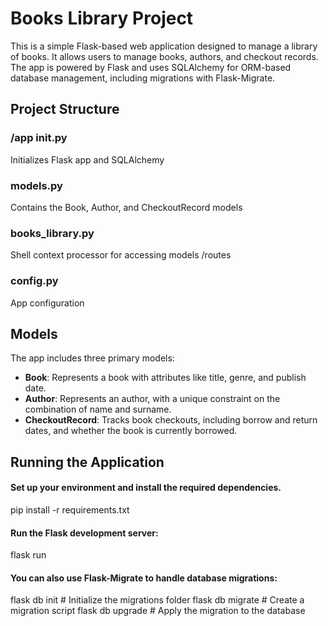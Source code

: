# Books Library Project

This is a simple Flask-based web application designed to manage a library of books. 
It allows users to manage books, authors, and checkout records. 
The app is powered by Flask and uses SQLAlchemy for ORM-based database management, including migrations with Flask-Migrate.

## Project Structure

### /app init.py 
Initializes Flask app and SQLAlchemy 
### models.py 
Contains the Book, Author, and CheckoutRecord models 
### books_library.py 
Shell context processor for accessing models /routes 
### config.py 
App configuration 

## Models

The app includes three primary models:

- **Book**: Represents a book with attributes like title, genre, and publish date.
- **Author**: Represents an author, with a unique constraint on the combination of name and surname.
- **CheckoutRecord**: Tracks book checkouts, including borrow and return dates, and whether the book is currently borrowed.

## Running the Application

#### Set up your environment and install the required dependencies.
pip install -r requirements.txt
#### Run the Flask development server:
flask run
#### You can also use Flask-Migrate to handle database migrations:
flask db init        # Initialize the migrations folder
flask db migrate     # Create a migration script
flask db upgrade     # Apply the migration to the database
